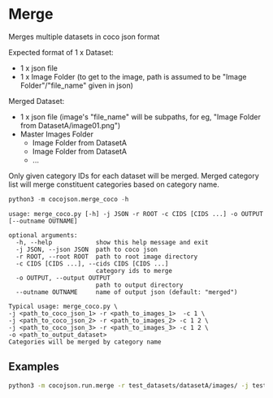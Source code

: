 # Merge

Merges multiple datasets in coco json format

Expected format of 1 x Dataset:
- 1 x json file 
- 1 x Image Folder (to get to the image, path is assumed to be "Image Folder"/"file_name" given in json)

Merged Dataset:
- 1 x json file (image's "file_name" will be subpaths, for eg, "Image Folder from DatasetA/image01.png")
- Master Images Folder 
    - Image Folder from DatasetA
    - Image Folder from DatasetA
    - ...

Only given category IDs for each dataset will be merged. Merged category list will merge constituent categories based on category name.

```python
python3 -m cocojson.merge_coco -h
```

```
usage: merge_coco.py [-h] -j JSON -r ROOT -c CIDS [CIDS ...] -o OUTPUT [--outname OUTNAME]

optional arguments:
  -h, --help            show this help message and exit
  -j JSON, --json JSON  path to coco json
  -r ROOT, --root ROOT  path to root image directory
  -c CIDS [CIDS ...], --cids CIDS [CIDS ...]
                        category ids to merge
  -o OUTPUT, --output OUTPUT
                        path to output directory
  --outname OUTNAME     name of output json (default: "merged")

Typical usage: merge_coco.py \ 
-j <path_to_coco_json_1> -r <path_to_images_1>  -c 1 \ 
-j <path_to_coco_json_2> -r <path_to_images_2> -c 1 2 \ 
-j <path_to_coco_json_3> -r <path_to_images_3> -c 1 2 \ 
-o <path_to_output_dataset>
Categories will be merged by category name
```

## Examples

```bash
python3 -m cocojson.run.merge -r test_datasets/datasetA/images/ -j test_datasets/datasetA/val.json -c 1 -r test_datasets/datasetB/images/ -j test_datasets/datasetB/val.json -c 1 -r test_datasets/datasetC/images/ -j test_datasets/datasetC/val.json -c 2 -r test_datasets/datasetD/images/ -j test_datasets/datasetD/val.json -c 3 -o test_datasets/merged/
```